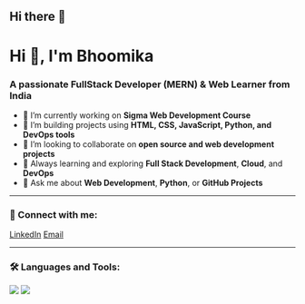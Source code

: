 ## Hi there 👋

# Hi 👋, I'm Bhoomika

### A passionate FullStack Developer (MERN) & Web Learner from India

- 🔭 I’m currently working on **Sigma Web Development Course**
- 🌱 I’m building projects using **HTML, CSS, JavaScript, Python, and DevOps tools**
- 🤝 I’m looking to collaborate on **open source and web development projects**
- 🧠 Always learning and exploring **Full Stack Development**, **Cloud**, and **DevOps**
- 💬 Ask me about **Web Development**, **Python**, or **GitHub Projects**

---

### 🔗 Connect with me:
[LinkedIn](www.linkedin.com/in/bhoomika-r-br615)
[Email](bhoomikarangegowda@gmail.com)

---

### 🛠️ Languages and Tools:

<img src="https://img.shields.io/badge/C-00599C?style=for-the-badge&logo=c&logoColor=white"/>
<img src="https://img.shields.io/badge/HTML5-e34c26?style=for-the-badge&logo=html5&logoColor=white"/>
<img
